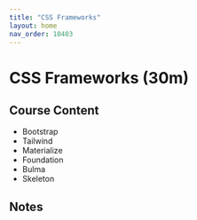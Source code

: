 ```yaml
---
title: "CSS Frameworks"
layout: home
nav_order: 10403
---
```


# CSS Frameworks (30m)

## Course Content

- Bootstrap
- Tailwind
- Materialize
- Foundation
- Bulma
- Skeleton

## Notes
